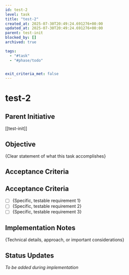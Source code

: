 ```yaml
---
id: test-2
level: task
title: "test-2"
created_at: 2025-07-30T20:49:24.691276+00:00
updated_at: 2025-07-30T20:49:24.691276+00:00
parent: test-init
blocked_by: []
archived: true

tags:
  - "#task"
  - "#phase/todo"


exit_criteria_met: false
---
```


# test-2

## Parent Initiative

[[test-init]]

## Objective

{Clear statement of what this task accomplishes}

## Acceptance Criteria

## Acceptance Criteria

- [ ] {Specific, testable requirement 1}
- [ ] {Specific, testable requirement 2}
- [ ] {Specific, testable requirement 3}

## Implementation Notes

{Technical details, approach, or important considerations}

## Status Updates

*To be added during implementation*